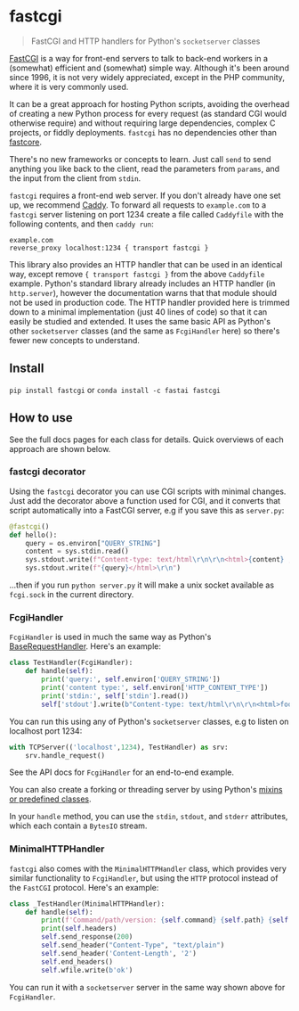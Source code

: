 # fastcgi
> FastCGI and HTTP handlers for Python's `socketserver` classes


[FastCGI](http://www.mit.edu/~yandros/doc/specs/fcgi-spec.html) is a way for front-end servers to talk to back-end workers in a (somewhat) efficient and (somewhat) simple way. Although it's been around since 1996, it is not very widely appreciated, except in the PHP community, where it is very commonly used.

It can be a great approach for hosting Python scripts, avoiding the overhead of creating a new Python process for every request (as standard CGI would otherwise require) and without requiring large dependencies, complex C projects, or fiddly deployments. `fastcgi` has no dependencies other than [fastcore](https://fastcore.fast.ai/).

There's no new frameworks or concepts to learn. Just call `send` to send anything you like back to the client, read the parameters from `params`, and the input from the client from `stdin`.

`fastcgi` requires a front-end web server. If you don't already have one set up, we recommend [Caddy](https://caddyserver.com/). To forward all requests to `example.com` to a `fastcgi` server listening on port 1234 create a file called `Caddyfile` with the following contents, and then `caddy run`:

    example.com
    reverse_proxy localhost:1234 { transport fastcgi }

This library also provides an HTTP handler that can be used in an identical way, except remove `{ transport fastcgi }` from the above `Caddyfile` example. Python's standard library already includes an HTTP handler (in `http.server`), however the documentation warns that that module should not be used in production code. The HTTP handler provided here is trimmed down to a minimal implementation (just 40 lines of code) so that it can easily be studied and extended. It uses the same basic API as Python's other `socketserver` classes (and the same as `FcgiHandler` here) so there's fewer new concepts to understand.

## Install

`pip install fastcgi` or `conda install -c fastai fastcgi`

## How to use

See the full docs pages for each class for details. Quick overviews of each approach are shown below.

### fastcgi decorator

Using the `fastcgi` decorator you can use CGI scripts with minimal changes. Just add the decorator above a function used for CGI, and it converts that script automatically into a FastCGI server, e.g if you save this as `server.py`:

```python
@fastcgi()
def hello():
    query = os.environ["QUERY_STRING"]
    content = sys.stdin.read()
    sys.stdout.write(f"Content-type: text/html\r\n\r\n<html>{content} ; ")
    sys.stdout.write(f"{query}</html>\r\n")
```

...then if you run `python server.py` it will make a unix socket available as `fcgi.sock` in the current directory.

### FcgiHandler

`FcgiHandler` is used in much the same way as Python's [BaseRequestHandler](https://docs.python.org/3/library/socketserver.html#request-handler-objects). Here's an example:

```python
class TestHandler(FcgiHandler):
    def handle(self):
        print('query:', self.environ['QUERY_STRING'])
        print('content type:', self.environ['HTTP_CONTENT_TYPE'])
        print('stdin:', self['stdin'].read())
        self['stdout'].write(b"Content-type: text/html\r\n\r\n<html>foobar</html>\r\n")
```

You can run this using any of Python's `socketserver` classes, e.g to listen on localhost port 1234:

```python
with TCPServer(('localhost',1234), TestHandler) as srv:
    srv.handle_request()
```

See the API docs for `FcgiHandler` for an end-to-end example.

You can also create a forking or threading server by using Python's [mixins or predefined classes](https://docs.python.org/3/library/socketserver.html#socketserver.ThreadingMixIn).

In your `handle` method, you can use the `stdin`, `stdout`, and `stderr` attributes, which each contain a `BytesIO` stream.

### MinimalHTTPHandler

`fastcgi` also comes with the `MinimalHTTPHandler` class, which provides very similar functionality to `FcgiHandler`, but using the `HTTP` protocol instead of the `FastCGI` protocol. Here's an example:

```python
class _TestHandler(MinimalHTTPHandler):
    def handle(self):
        print(f'Command/path/version: {self.command} {self.path} {self.request_version}')
        print(self.headers)
        self.send_response(200)
        self.send_header("Content-Type", "text/plain")
        self.send_header('Content-Length', '2')
        self.end_headers()
        self.wfile.write(b'ok')
```

You can run it with a `socketserver` server in the same way shown above for `FcgiHandler`.
